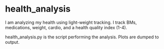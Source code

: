 # health_analysis

I am analyzing my health using light-weight tracking.  I track BMs, medications, weight, cardio, and a health quality index (1-4). 

health_analysis.py is the script performing the analysis. Plots are dumped to output.

